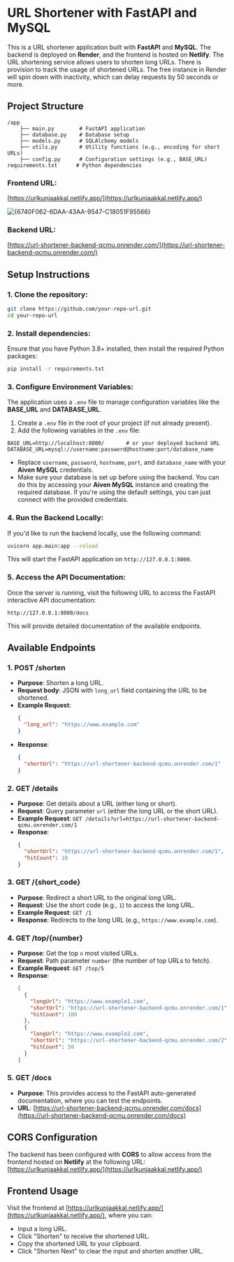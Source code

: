 # URL Shortener with FastAPI and MySQL

This is a URL shortener application built with **FastAPI** and **MySQL**. The backend is deployed on **Render**, and the frontend is hosted on **Netlify**. The URL shortening service allows users to shorten long URLs. There is provision to track the usage of shortened URLs. The free instance in Render will spin down with inactivity, which can delay requests by 50 seconds or more.

## Project Structure

```
/app
    ├── main.py        # FastAPI application
    ├── database.py    # Database setup
    ├── models.py      # SQLAlchemy models
    ├── utils.py       # Utility functions (e.g., encoding for short URLs)
    ├── config.py      # Configuration settings (e.g., BASE_URL)
requirements.txt      # Python dependencies
```

### Frontend URL:
[https://urlkunjaakkal.netlify.app/](https://urlkunjaakkal.netlify.app/)

![{6740F062-6DAA-43AA-9547-C18051F95566}](https://github.com/user-attachments/assets/93e2df54-caef-4e89-a79b-9e9e4018fc58)

### Backend URL:
[https://url-shortener-backend-qcmu.onrender.com/](https://url-shortener-backend-qcmu.onrender.com/)

## Setup Instructions

### 1. **Clone the repository:**

```bash
git clone https://github.com/your-repo-url.git
cd your-repo-url
```

### 2. **Install dependencies:**

Ensure that you have Python 3.8+ installed, then install the required Python packages:

```bash
pip install -r requirements.txt
```

### 3. **Configure Environment Variables:**

The application uses a `.env` file to manage configuration variables like the **BASE_URL** and **DATABASE_URL**.

1. Create a `.env` file in the root of your project (if not already present).
2. Add the following variables in the `.env` file:

```env
BASE_URL=http://localhost:8000/       # or your deployed backend URL
DATABASE_URL=mysql://username:password@hostname:port/database_name
```

- Replace `username`, `password`, `hostname`, `port`, and `database_name` with your **Aiven MySQL** credentials.
- Make sure your database is set up before using the backend. You can do this by accessing your **Aiven MySQL** instance and creating the required database. If you're using the default settings, you can just connect with the provided credentials.

### 4. **Run the Backend Locally:**

If you'd like to run the backend locally, use the following command:

```bash
uvicorn app.main:app --reload
```

This will start the FastAPI application on `http://127.0.0.1:8000`.

### 5. **Access the API Documentation:**
   Once the server is running, visit the following URL to access the FastAPI interactive API documentation:

   ```
   http://127.0.0.1:8000/docs
   ```

   This will provide detailed documentation of the available endpoints.

## Available Endpoints

### 1. **POST /shorten**
   - **Purpose**: Shorten a long URL.
   - **Request body**: JSON with `long_url` field containing the URL to be shortened.
   - **Example Request**:
     ```json
     {
       "long_url": "https://www.example.com"
     }
     ```
   - **Response**:
     ```json
     {
       "shortUrl": "https://url-shortener-backend-qcmu.onrender.com/1"
     }
     ```

### 2. **GET /details**
   - **Purpose**: Get details about a URL (either long or short).
   - **Request**: Query parameter `url` (either the long URL or the short URL).
   - **Example Request**: 
     `GET /details?url=https://url-shortener-backend-qcmu.onrender.com/1`
   - **Response**:
     ```json
     {
       "shortUrl": "https://url-shortener-backend-qcmu.onrender.com/1",
       "hitCount": 10
     }
     ```
     
### 3. **GET /{short_code}**
   - **Purpose**: Redirect a short URL to the original long URL.
   - **Request**: Use the short code (e.g., `1`) to access the long URL.
   - **Example Request**: 
     `GET /1`
   - **Response**: Redirects to the long URL (e.g., `https://www.example.com`).

### 4. **GET /top/{number}**
   - **Purpose**: Get the top `n` most visited URLs.
   - **Request**: Path parameter `number` (the number of top URLs to fetch).
   - **Example Request**: 
     `GET /top/5`
   - **Response**:
     ```json
     [
       {
         "longUrl": "https://www.example1.com",
         "shortUrl": "https://url-shortener-backend-qcmu.onrender.com/1",
         "hitCount": 100
       },
       {
         "longUrl": "https://www.example2.com",
         "shortUrl": "https://url-shortener-backend-qcmu.onrender.com/2",
         "hitCount": 50
       }
     ]
     ```

### 5. **GET /docs**
   - **Purpose**: This provides access to the FastAPI auto-generated documentation, where you can test the endpoints.
   - **URL**: 
     [https://url-shortener-backend-qcmu.onrender.com/docs](https://url-shortener-backend-qcmu.onrender.com/docs)

## CORS Configuration

The backend has been configured with **CORS** to allow access from the frontend hosted on **Netlify** at the following URL:
[https://urlkunjaakkal.netlify.app/](https://urlkunjaakkal.netlify.app/)

## Frontend Usage

Visit the frontend at [https://urlkunjaakkal.netlify.app/](https://urlkunjaakkal.netlify.app/), where you can:
- Input a long URL.
- Click "Shorten" to receive the shortened URL.
- Copy the shortened URL to your clipboard.
- Click "Shorten Next" to clear the input and shorten another URL.
